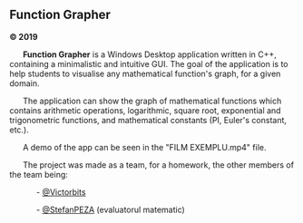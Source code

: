 ## Function Grapher

**© 2019**



&nbsp; &nbsp; &nbsp; **Function Grapher** is a Windows Desktop application written in C++, containing a minimalistic and intuitive GUI. The goal of the application is to help students to visualise any mathematical function's graph, for a given domain.

&nbsp; &nbsp; &nbsp; The application can show the graph of mathematical functions which contains arithmetic operations, logarithmic, square root, exponential and trigonometric functions, and mathematical constants (PI, Euler's constant, etc.).

&nbsp; &nbsp; &nbsp; A demo of the app can be seen in the "FILM EXEMPLU.mp4" file.

&nbsp; &nbsp; &nbsp; The project was made as a team, for a homework, the other members of the team being:

&nbsp; &nbsp; &nbsp; &nbsp; &nbsp; &nbsp; - [@Victorbits](https://github.com/Victorbits/)

&nbsp; &nbsp; &nbsp; &nbsp; &nbsp; &nbsp; - [@StefanPEZA](https://github.com/StefanPEZA) (evaluatorul matematic)
